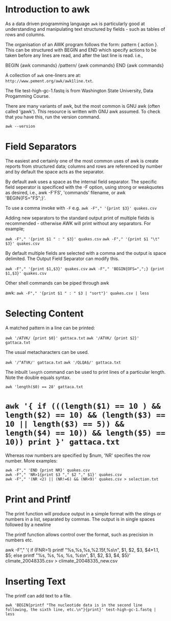 Introduction to awk
===================

As a data driven programming language `awk` is particularly good at understanding and manipulating text structured by fields - such as tables of rows and columns. 

The organisation of an AWK program follows the form: pattern { action }. This can be structured with BEGIN and END which specify actions to be taken before any lines are read, and after the last line is read. i.e.,

BEGIN {awk commands} /pattern/ {awk commands} END {awk commands}

A collection of `awk` one-liners are at: `http://www.pement.org/awk/awk1line.txt`.

The file test-high-gc-1.fastq is from Washington State University, Data Progamming Course.

There are many variants of awk, but the most common is GNU awk (often called 'gawk'). This resource is written with GNU awk assumed. To check that you have this, run the version command.

`awk --version`

Field Separators
================

The easiest and certainly one of the most common uses of awk is create reports from structured data; columns and rows are referenced by number and by default the space acts as the separator.

By default awk uses a space as the internal field separator. The specific field seperator is specificed with the -F option, using strong or weakquotes as desired, i.e., awk -F'FS', 'commands' filename, or  awk 'BEGIN{FS="FS";}'.

To use a comma invoke with `-F` e.g. `awk -F"," '{print $3}' quakes.csv`

Adding new separators to the standard output print of multiple fields is recommended - otherwise AWK will print without any separators. For example; 

`awk -F"," '{print $1 " : " $3}' quakes.csv`
`awk -F"," '{print $1 "\t" $3}' quakes.csv`

By default multiple fields are selected with a comma and the output is space delimited. The Output Field Separator can modify this.

`awk -F"," '{print $1,$3}' quakes.csv`
`awk -F"," 'BEGIN{OFS=",";} {print $1,$3}' quakes.csv`

Other shell commands can be piped through awk

awk: `awk -F"," '{print $1 " : " $3 | "sort"}' quakes.csv | less`

Selecting Content
=================

A matched pattern in a line can be printed:

`awk '/ATVK/ {print $0}' gattaca.txt`
`awk '/ATVK/ {print $2}' gattaca.txt`

The usual metacharacters can be used.

`awk '/^ATVK/' gattaca.txt`
`awk '/QLQA$/' gattaca.txt`

The inbuilt `length` command can be used to print lines of a particular length. Note the double equals syntax.

`awk 'length($0) == 28' gattaca.txt`

# `awk '{ if (((length($1) == 10 ) && length($2) == 10) && (length($3) == 10 || length($3) == 5)) && length($4) == 10)) && length($5) == 10)) print }' gattaca.txt`

Whereas row numbers are specified by $num, 'NR' specifies the row number. More examples:

`awk -F"," 'END {print NR}' quakes.csv`    
`awk -F"," 'NR>1{print $3 "," $2 "," $1}' quakes.csv`   
`awk -F"," '(NR <2) || (NR!=6) && (NR<9)' quakes.csv > selection.txt`   

Print and Printf
================

The print function will produce output in a simple format with the stings or numbers in a list, separated by commas. The output is in single spaces followed by a newline

The printf function allows control over the format, such as precision in numbers etc.

awk -F"," '{ if (FNR>1)  printf "%s,%s,%s,%2.15f,%s\n", $1, $2, $3, $4*1.1, $5; else printf "%s, %s, %s, %s, %s\n", $1, $2, $3, $4, $5}' climate_20048335.csv > climate_20048335_new.csv

Inserting Text
==============

The printf can add text to a file.

`awk 'BEGIN{printf "The nucleotide data is in the second line following, the sixth line, etc.\n"}{print}' test-high-gc-1.fastq | less`


